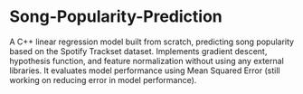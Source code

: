 # Song-Popularity-Prediction
A C++ linear regression model built from scratch, predicting song popularity based on the Spotify Trackset dataset. Implements gradient descent, hypothesis function, and feature normalization without using any external libraries. It evaluates model performance using Mean Squared Error (still working on reducing error in model performance).
